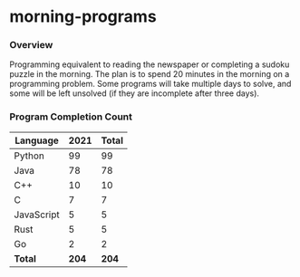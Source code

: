 # morning-programs

### Overview

Programming equivalent to reading the newspaper or completing a sudoku puzzle in the morning.  The plan is to spend 20 
minutes in the morning on a programming problem.  Some programs will take multiple days to solve, and some will be left 
unsolved (if they are incomplete after three days).

### Program Completion Count

| Language     | 2021    | Total   |
|--------------|---------|---------|
| Python       | 99      | 99      |
| Java         | 78      | 78      |
| C++          | 10      | 10      |
| C            | 7       | 7       |
| JavaScript   | 5       | 5       |
| Rust         | 5       | 5       |
| Go           | 2       | 2       |
| **Total**    | **204** | **204** |
